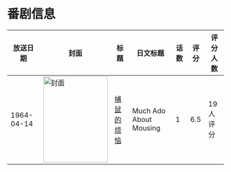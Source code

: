 # 番剧信息

|放送日期|封面|标题|日文标题|话数|评分|评分人数|
|---|---|---|---|---|---|---|
|1964-04-14|<img src="//lain.bgm.tv/pic/cover/c/30/e5/262916_cYohw.jpg" alt="封面" style="width:150px;height:200px;object-fit:cover;">|[捕鼠的烦恼](https://bangumi.tv/subject/262916)|Much Ado About Mousing|1|6.5|19人评分|
